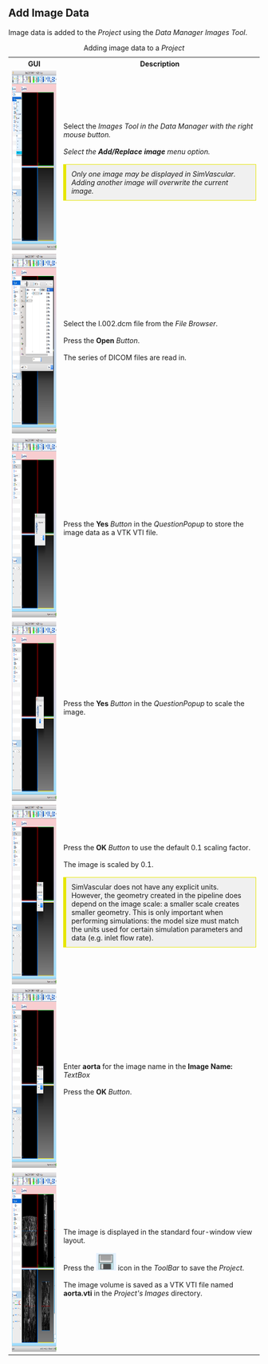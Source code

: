 <h2 id="tutorial_add_image_data"> Add Image Data </h2>

Image data is added to the <i>Project</i> using the <i>Data Manager</i> <i>Images</i> <i>Tool</i>.

<table class="table table-bordered" style="width:100%">
  <caption> Adding image data to a <i>Project</i> </caption>
  <tr>
    <th> GUI </th>
    <th> Description </th>
  </tr>

  <tr>
    <td><img src="documentation/quickguide/tutorial/images/add-image-1.png" width="512" height="360"> </td>
    <td> Select the <i>Images<i> <i>Tool</i> in the <i>Data Manager</i> with the right mouse button. 
         <br><br>
         Select the <b>Add/Replace image</b> menu option. 
         <br><br>
         <div style="background-color: #F0F0F0; padding: 10px; border: 1px solid #e6e600; border-left: 6px solid #e6e600"> 
         Only one image may be displayed in SimVascular. Adding another image will overwrite the current image. 
         </div>
    </td> 
  </tr>

  <tr>
    <td><img src="documentation/quickguide/tutorial/images/add-image-2.png" width="512" height="360"> </td>
    <td> Select the I.002.dcm file from the <i>File Browser</i>. 
         <br><br>
         Press the <b>Open</b> <i>Button</i>. 
         <br><br>
         The series of DICOM files are read in. <br><br>
    </td> 
  </tr>

  <tr>
    <td><img src="documentation/quickguide/tutorial/images/add-image-3.png" width="512" height="360"> </td>
    <td> Press the <b>Yes</b> <i>Button</i> in the <i>QuestionPopup</i> to store the image data as a VTK VTI file. 
    </td> 
  </tr>

  <tr>
    <td><img src="documentation/quickguide/tutorial/images/add-image-4.png" width="512" height="360"> </td>
    <td> Press the <b>Yes</b> <i>Button</i> in the <i>QuestionPopup</i> to scale the image. <br><br>
    </td> 
  </tr>

  <tr>
    <td><img src="documentation/quickguide/tutorial/images/add-image-5.png" width="512" height="360"> </td>
    <td> Press the <b>OK</b> <i>Button</i> to use the default 0.1 scaling factor. 
         <br><br>
         The image is scaled by 0.1. 
         <br><br>
         <div style="background-color: #F0F0F0; padding: 10px; border: 1px solid #e6e600; border-left: 6px solid #e6e600">
         SimVascular does not have any explicit units. However, the geometry created in the pipeline does depend on the
         image scale: a smaller scale creates smaller geometry. This is only important when performing simulations: the model 
         size must match the units used for certain simulation parameters and data (e.g. inlet flow rate). 
         </div>
    </td> 
  </tr>

  <tr>
    <td><img src="documentation/quickguide/tutorial/images/add-image-6.png" width="512" height="360"> </td>
    <td> Enter <b>aorta</b> for the image name in the <b>Image Name:</b> <i>TextBox</i> <br><br>
         Press the <b>OK</b> <i>Button</i>.
    </td> 
  </tr>

  <tr>
    <td><img src="documentation/quickguide/tutorial/images/add-image-7.png" width="512" height="360"> </td>
    <td> The image is displayed in the standard four-window view layout. <br><br>
         Press the <img src="documentation/quickguide/gui/images/gui-save-icon.png" width="40" height="35"> 
         icon in the  <i>ToolBar</i> to save the <i>Project</i>. <br><br>
         The image volume is saved as a VTK VTI file named <b>aorta.vti</b> in the <i>Project's</i> <i>Images</i> directory.
    </td> 
  </tr>

</table>



